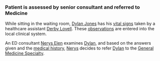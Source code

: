 ### Patient is assessed by senior consultant and referred to Medicine

While sitting in the waiting room, [Dylan Jones](Patient-DylanJones.html) has his [vital signs](todo.html) taken by a healthcare assistant [Derby Lovell](Practitioner-Practitioner-HealthcareAssistant.html).  These [observations](todo.html) are entered into the local clinical system.

An ED consultant [Nerys Elen](Practitioner-Practitioner-EDConsultant.html) examines [Dylan](Patient-DylanJones.html), and based on the answers given and the [medical history](todo.html), [Nerys](Practitioner-Practitioner-EDConsultant.html) decides to refer [Dylan](Patient-DylanJones.html) to the [General Medicine Specialty](todo.html).